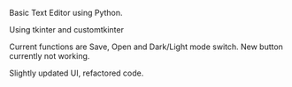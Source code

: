 Basic Text Editor using Python.

Using tkinter and customtkinter

Current functions are Save, Open and Dark/Light mode switch. New button currently not working.

Slightly updated UI, refactored code.
